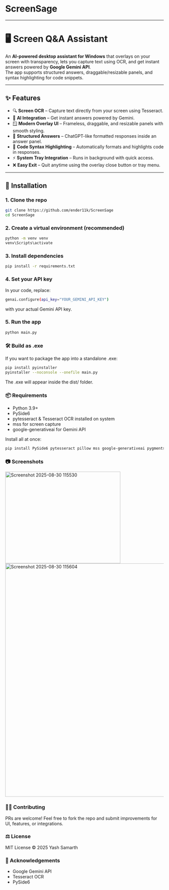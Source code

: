 # ScreenSage
-------------------------------------------------------------------------------------------------------------------------------------------------------------------------------------------
# 🖥️ Screen Q&A Assistant  

An **AI-powered desktop assistant for Windows** that overlays on your screen with transparency, lets you capture text using OCR, and get instant answers powered by **Google Gemini API**.  
The app supports structured answers, draggable/resizable panels, and syntax highlighting for code snippets.  

---

## ✨ Features
- 🔍 **Screen OCR** – Capture text directly from your screen using Tesseract.  
- 🤖 **AI Integration** – Get instant answers powered by Gemini.  
- 🪟 **Modern Overlay UI** – Frameless, draggable, and resizable panels with smooth styling.  
- 💬 **Structured Answers** – ChatGPT-like formatted responses inside an answer panel.  
- 🎨 **Code Syntax Highlighting** – Automatically formats and highlights code in responses.  
- ⚡ **System Tray Integration** – Runs in background with quick access.  
- ❌ **Easy Exit** – Quit anytime using the overlay close button or tray menu.  

---

## 🚀 Installation

### 1. Clone the repo
```bash
git clone https://github.com/ender11k/ScreenSage
cd ScreenSage
```
### 2. Create a virtual environment (recommended)
```bash
python -m venv venv
venv\Scripts\activate
```

### 3. Install dependencies
```bash
pip install -r requirements.txt
```

### 4. Set your API key

In your code, replace:
```bash
genai.configure(api_key="YOUR_GEMINI_API_KEY")
```

with your actual Gemini API key.

### 5. Run the app
```bash
python main.py
```

### 🛠️ Build as .exe

If you want to package the app into a standalone .exe:
```bash
pip install pyinstaller
pyinstaller --noconsole --onefile main.py
```

The .exe will appear inside the dist/ folder.

### 📦 Requirements

- Python 3.9+
- PySide6
- pytesseract & Tesseract OCR installed on system
- mss for screen capture
- google-generativeai for Gemini API

Install all at once:
```bash
pip install PySide6 pytesseract pillow mss google-generativeai pygments
```
### 📷 Screenshots
<img width="366" height="292" alt="Screenshot 2025-08-30 115530" src="https://github.com/user-attachments/assets/b1a746c5-24bf-4292-bbf3-271eaba8b1c8" />
<img width="1365" height="743" alt="Screenshot 2025-08-30 115604" src="https://github.com/user-attachments/assets/3d0e82ab-7d9d-4495-8484-d2ad02039afb" />

### 🧑‍💻 Contributing

PRs are welcome! Feel free to fork the repo and submit improvements for UI, features, or integrations.

### ⚖️ License

MIT License © 2025 Yash Samarth

### 🙌 Acknowledgements

- Google Gemini API
- Tesseract OCR
- PySide6

